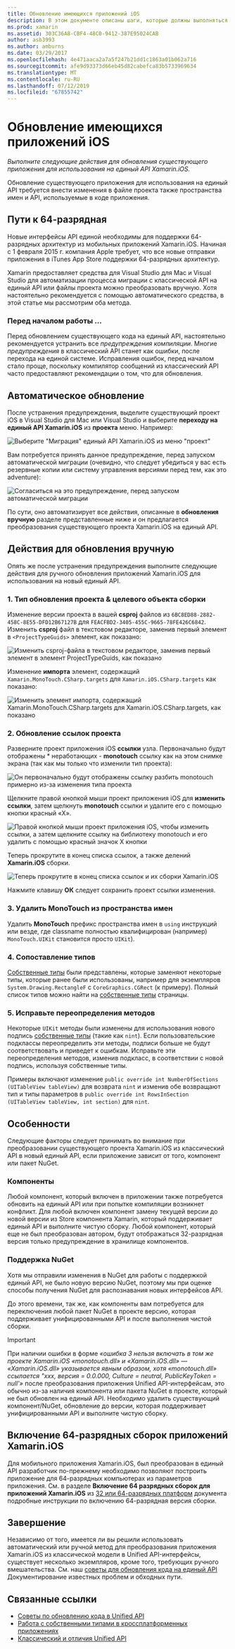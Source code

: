 ```yaml
---
title: Обновление имеющихся приложений iOS
description: В этом документе описаны шаги, которые должны выполняться для обновления приложения Xamarin.iOS из классический API на единый API.
ms.prod: xamarin
ms.assetid: 303C36A8-CBF4-48C0-9412-387E95024CAB
author: asb3993
ms.author: amburns
ms.date: 03/29/2017
ms.openlocfilehash: 4e471aaca2a7a5f247b21dd1c1863a01b062a716
ms.sourcegitcommit: afe9d93373d66eb45d82cabefca83b5733969634
ms.translationtype: MT
ms.contentlocale: ru-RU
ms.lasthandoff: 07/12/2019
ms.locfileid: "67855742"
---
```

# <a name="updating-existing-ios-apps"></a>Обновление имеющихся приложений iOS

_Выполните следующие действия для обновления существующего приложения для использования на единый API Xamarin.iOS._

Обновление существующего приложения для использования на единый API требуется внести изменения в файле проекта также пространства имен и API, используемые в коде приложения.

## <a name="the-road-to-64-bits"></a>Пути к 64-разрядная

Новые интерфейсы API единой необходимы для поддержки 64-разрядных архитектур из мобильных приложений Xamarin.iOS. Начиная с 1 февраля 2015 г. компания Apple требует, что все новые отправки приложения в iTunes App Store поддержки 64-разрядных архитектур.

Xamarin предоставляет средства для Visual Studio для Mac и Visual Studio для автоматизации процесса миграции с классической API на единый API или файлы проекта можно преобразовать вручную. Хотя настоятельно рекомендуется с помощью автоматического средства, в этой статье мы рассмотрим оба метода.

### <a name="before-you-start"></a>Перед началом работы …

Перед обновлением существующего кода на единый API, настоятельно рекомендуется устранить все *предупреждения компиляции*. Многие *предупреждения* в классический API станет как ошибки, после перехода на единой системе. Исправления ошибок, перед началом стало проще, поскольку компилятор сообщений из классический API часто предоставляют рекомендации о том, что для обновления.

## <a name="automated-updating"></a>Автоматическое обновление

После устранения предупреждения, выделите существующий проект iOS в Visual Studio для Mac или Visual Studio и выберите **переходу на единый API Xamarin.iOS** из **проекта** меню. Например:

![](updating-ios-apps-images/beta-tool1.png "Выберите \"Миграция\" единый API Xamarin.iOS из меню \"проект\"")

Вам потребуется принять данное предупреждение, перед запуском автоматической миграции (очевидно, что следует убедиться у вас есть резервные копии или систему управления версиями перед тем, как это adventure):

![](updating-ios-apps-images/beta-tool2.png "Согласиться на это предупреждение, перед запуском автоматической миграции")

По сути, оно автоматизирует все действия, описанные в **обновления вручную** разделе представленные ниже и он предлагается преобразования существующего проекта Xamarin.iOS на единый API.

## <a name="steps-to-update-manually"></a>Действия для обновления вручную

Опять же после устранения предупреждения выполните следующие действия для ручного обновления приложений Xamarin.iOS для использования на новый единый API.

### <a name="1-update-project-type--build-target"></a>1. Тип обновления проекта & целевого объекта сборки

Изменение версии проекта в вашей **csproj** файлов из `6BC8ED88-2882-458C-8E55-DFD12B67127B` для `FEACFBD2-3405-455C-9665-78FE426C6842`. Изменить **csproj** файл в текстовом редакторе, заменив первый элемент в `<ProjectTypeGuids>` элемент, как показано:

![](updating-ios-apps-images/csproj.png "Изменить csproj-файла в текстовом редакторе, заменив первый элемент в элемент ProjectTypeGuids, как показано")

Изменение **импорта** элемент, содержащий `Xamarin.MonoTouch.CSharp.targets` для `Xamarin.iOS.CSharp.targets` как показано:

![](updating-ios-apps-images/csproj2.png "Изменить элемент импорта, содержащий Xamarin.MonoTouch.CSharp.targets для Xamarin.iOS.CSharp.targets, как показано")

### <a name="2-update-project-references"></a>2. Обновление ссылок проекта

Разверните проект приложения iOS **ссылки** узла. Первоначально будут отображены * неработающих - **monotouch** ссылку как на этом снимке экрана (так как мы только что изменили тип проекта):

![](updating-ios-apps-images/references.png "Он первоначально будут отображены ссылку разбить monotouch примерно из-за изменения типа проекта")

Щелкните правой кнопкой мыши проект приложения iOS для **изменить ссылки**, затем щелкнуть **monotouch** ссылки и удалите его с помощью кнопки красный «X».

![](updating-ios-apps-images/references-delete-monotouch-sml.png "Правой кнопкой мыши проект приложения iOS, чтобы изменить ссылки, а затем щелкните ссылку на библиотеку monotouch и его удалить с помощью красный значок X кнопки")

Теперь прокрутите в конец списка ссылок, а также делений **Xamarin.iOS** сборки.

![](updating-ios-apps-images/references-add-xamarinios-sml.png "Теперь прокрутите в конец списка ссылок и их сборки Xamarin.iOS")

Нажмите клавишу **ОК** следует сохранить проект ссылки изменения.

### <a name="3-remove-monotouch-from-namespaces"></a>3. Удалить MonoTouch из пространства имен

Удалить **MonoTouch** префикс пространства имен в `using` инструкций или везде, где classname полностью квалифицирован (например) `MonoTouch.UIKit` становится просто `UIKit`).

### <a name="4-remap-types"></a>4. Сопоставление типов

[Собственные типы](~/cross-platform/macios/nativetypes.md) были представлены, которые заменяют некоторые типы, которые ранее были использованы, например для экземпляров `System.Drawing.RectangleF` с `CoreGraphics.CGRect` (к примеру). Полный список типов можно найти на [собственные типы](~/cross-platform/macios/nativetypes.md) страницы.

### <a name="5-fix-method-overrides"></a>5. Исправьте переопределения методов

Некоторые `UIKit` методы были изменены для использования нового подпись [собственные типы](~/cross-platform/macios/nativetypes.md) (такие как `nint`). Если пользовательские подклассы переопределить эти методы, подписи больше не будут соответствовать и приведет к ошибкам. Исправьте эти переопределения методов, изменив подкласс, в соответствии с новой подпись, используя собственные типы.

Примеры включают изменение `public override int NumberOfSections (UITableView tableView)` для возврата `nint` и изменив обе возвращают тип и типы параметров в `public override int RowsInSection (UITableView tableView, int section)` для `nint`.

## <a name="considerations"></a>Особенности

Следующие факторы следует принимать во внимание при преобразовании существующего проекта Xamarin.iOS из классический API в новый единый API, если приложение зависит от того, компонент или пакет NuGet.

### <a name="components"></a>Компоненты

Любой компонент, который включен в приложении также потребуется обновить на единый API или при попытке компиляции возникнет конфликт. Для любой включен компонент замену текущей версии до новой версии из Store компонента Xamarin, который поддерживает единый API и выполните чистую сборку. Любой компонент, который еще не был преобразован автором, будут отображаться 32-разрядная версия только предупреждение в хранилище компонентов.

### <a name="nuget-support"></a>Поддержка NuGet

Хотя мы отправили изменения в NuGet для работы с поддержкой единый API, не было новую версию NuGet, поэтому мы при оценке способы получения NuGet для распознавания новых интерфейсов API.

До этого времени, так же, как компоненты вам потребуется для переключения любой пакет NuGet в проекте версию, которая поддерживает унифицированными API и после выполнения чистой сборки.

> [!IMPORTANT]
> При наличии ошибки в форме _«ошибка 3 нельзя включать в том же проекте Xamarin.iOS «monotouch.dll» и «Xamarin.iOS.dll» — «Xamarin.iOS.dll» указывается явным образом, хотя «monotouch.dll» ссылается "xxx, версия = 0.0.000, Culture = neutral, PublicKeyToken = null'»_ после преобразования приложения Unified API-интерфейсам, это обычно из-за наличия компонента или пакета NuGet в проекте, который не был обновлен на единый API. Необходимо удалить существующий компонент/NuGet, обновление до версии, которая поддерживает унифицированными API и выполните чистую сборку.

## <a name="enabling-64-bit-builds-of-xamarinios-apps"></a>Включение 64-разрядных сборок приложений Xamarin.iOS

Для мобильного приложения Xamarin.iOS, был преобразован в единый API разработчик по-прежнему необходимо позволяют построить приложение для 64-разрядных компьютерах из параметров приложения. См. в разделе **Включение 64 разрядных сборок для приложений Xamarin.iOS** из [32 или 64-разрядных платформ](~/cross-platform/macios/32-and-64/index.md#enable-64) документа подробные инструкции по включению 64-разрядная версия сборки.

## <a name="finishing-up"></a>Завершение

Независимо от того, имеется ли вы решили использовать автоматический или ручной метод для преобразования приложения Xamarin.iOS из классической модели в Unified API-интерфейсы, существует несколько экземпляров, кроме того, требующих ручного вмешательства. См. наш [советы для обновления кода на единый API](~/cross-platform/macios/unified/updating-tips.md) Документирование известных проблем и обходных пути.

## <a name="related-links"></a>Связанные ссылки

- [Советы по обновлению кода в Unified API](~/cross-platform/macios/unified/updating-tips.md)
- [Работа с собственными типами в кроссплатформенных приложениях](~/cross-platform/macios/native-types-cross-platform.md)
- [Классический и отличия Unified API](https://developer.xamarin.com/releases/ios/api_changes/classic-vs-unified-8.6.0/)
